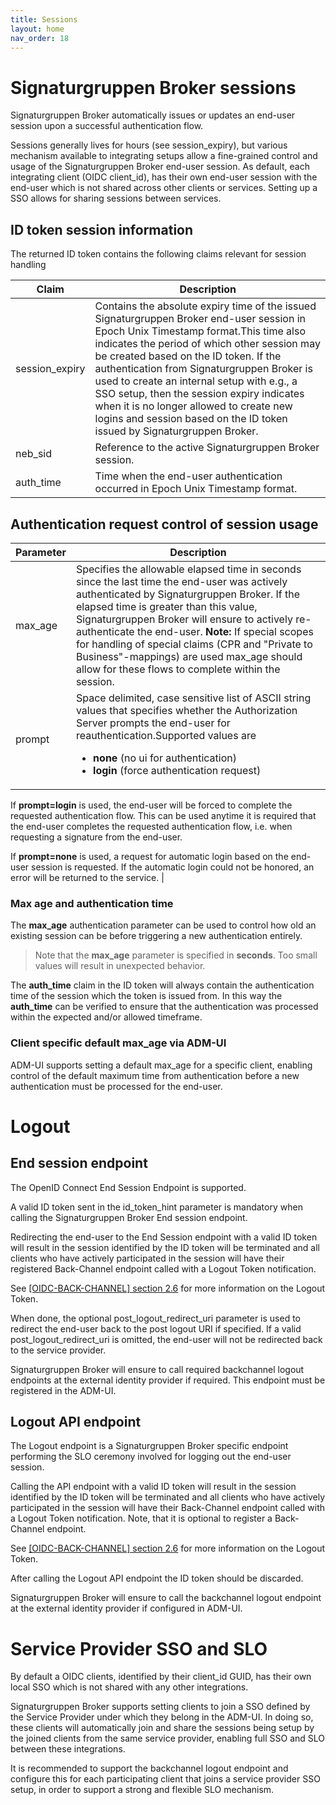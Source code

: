 ```yaml
---
title: Sessions
layout: home
nav_order: 18
---
```


# Signaturgruppen Broker sessions
Signaturgruppen Broker automatically issues or updates an end-user session upon a successful authentication flow.

Sessions generally lives for hours (see session_expiry), but various mechanism available to integrating setups allow a fine-grained control and usage of the Signaturgruppen Broker end-user session.
As default, each integrating client (OIDC client_id), has their own end-user session with the end-user which is not shared across other clients or services. Setting up a SSO allows for sharing sessions between services. 

## ID token session information

The returned ID token contains the following claims relevant for session handling

| Claim | Description |
| --- | --- |
| session\_expiry | Contains the absolute expiry time of the issued Signaturgruppen Broker end-user session in Epoch Unix Timestamp format.This time also indicates the period of which other session may be created based on the ID token. If the authentication from Signaturgruppen Broker is used to create an internal setup with e.g., a SSO setup, then the session expiry indicates when it is no longer allowed to create new logins and session based on the ID token issued by Signaturgruppen Broker. |
| neb\_sid | Reference to the active Signaturgruppen Broker session. |
| auth\_time | Time when the end-user authentication occurred in Epoch Unix Timestamp format. |


## Authentication request control of session usage

| **Parameter**| **Description**|
| --- | --- |
| max\_age | Specifies the allowable elapsed time in seconds since the last time the end-user was actively authenticated by Signaturgruppen Broker. If the elapsed time is greater than this value, Signaturgruppen Broker will ensure to actively re-authenticate the end-user. **Note:** If special scopes for handling of special claims (CPR and "Private to Business"-mappings) are used max\_age should allow for these flows to complete within the session. |
| prompt | Space delimited, case sensitive list of ASCII string values that specifies whether the Authorization Server prompts the end-user for reauthentication.Supported values are <ul><li>**none** (no ui for authentication)</li><li>**login** (force authentication request)</li></ul> |

If **prompt=login** is used, the end-user will be forced to complete the requested authentication flow. This can be used anytime it is required that the end-user completes the requested authentication flow, i.e. when requesting a signature from the end-user.

If **prompt=none** is used, a request for automatic login based on the end-user session is requested. If the automatic login could not be honored, an error will be returned to the service. |

### Max age and authentication time

The **max\_age** authentication parameter can be used to control how old an existing session can be before triggering a new authentication entirely.
> Note that the **max_age** parameter is specified in **seconds**. Too small values will result in unexpected behavior.

The **auth\_time** claim in the ID token will always contain the authentication time of the session which the token is issued from. In this way the **auth\_time** can be verified to ensure that the authentication was processed within the expected and/or allowed timeframe.

### Client specific default max\_age via ADM-UI

ADM-UI supports setting a default max\_age for a specific client, enabling control of the default maximum time from authentication before a new authentication must be processed for the end-user.

# Logout

## End session endpoint

The OpenID Connect End Session Endpoint is supported.

A valid ID token sent in the id\_token\_hint parameter is mandatory when calling the Signaturgruppen Broker End session endpoint.

Redirecting the end-user to the End Session endpoint with a valid ID token will result in the session identified by the ID token will be terminated and all clients who have actively participated in the session will have their registered Back-Channel endpoint called with a Logout Token notification.

See [[OIDC-BACK-CHANNEL] section 2.6](https://openid.net/specs/openid-connect-backchannel-1_0.html#Validation) for more information on the Logout Token.

When done, the optional post\_logout\_redirect\_uri parameter is used to redirect the end-user back to the post logout URI if specified. If a valid post\_logout\_redirect\_uri is omitted, the end-user will not be redirected back to the service provider.

Signaturgruppen Broker will ensure to call required backchannel logout endpoints at the external identity provider if required. This endpoint must be registered in the ADM-UI.

## Logout API endpoint

The Logout endpoint is a Signaturgruppen Broker specific endpoint performing the SLO ceremony involved for logging out the end-user session.

Calling the API endpoint with a valid ID token will result in the session identified by the ID token will be terminated and all clients who have actively participated in the session will have their Back-Channel endpoint called with a Logout Token notification. Note, that it is optional to register a Back-Channel endpoint.

See [[OIDC-BACK-CHANNEL] section 2.6](https://openid.net/specs/openid-connect-backchannel-1_0.html#Validation) for more information on the Logout Token.

After calling the Logout API endpoint the ID token should be discarded.

Signaturgruppen Broker will ensure to call the backchannel logout endpoint at the external identity provider if configured in ADM-UI.

# Service Provider SSO and SLO
By default a OIDC clients, identified by their client_id GUID, has their own local SSO which is not shared with any other integrations. 

Signaturgruppen Broker supports setting clients to join a SSO defined by the Service Provider under which they belong in the ADM-UI. In doing so, these clients will automatically join and share the sessions being setup by the joined clients from the same service provider, enabling full SSO and SLO between these integrations. 

It is recommended to support the backchannel logout endpoint and configure this for each participating client that joins a service provider SSO setup, in order to support a strong and flexible SLO mechanism.
